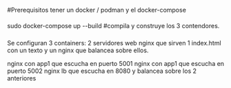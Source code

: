 #Prerequisitos tener un  docker / podman y el  docker-compose

#### 

sudo docker-compose up --build #compila y construye los 3 contendores.

#####

Se configuran 3 containers: 2 servidores web nginx que sirven 1 index.html  con un texto  y un nginx que balancea sobre ellos.


nginx con app1 que escucha en puerto 5001
nginx con app1 que escucha en puerto 5002
nginx lb que escucha en 8080 y balancea sobre los 2 anteriores 
